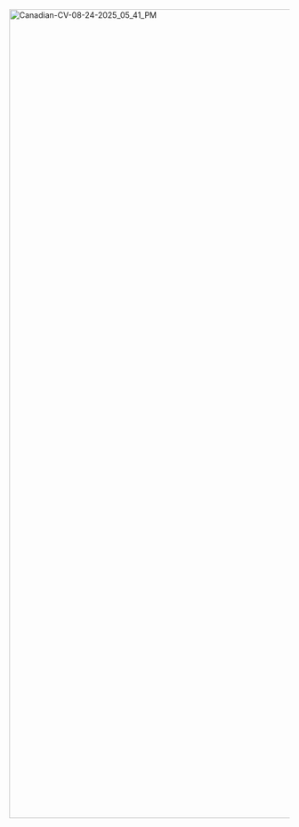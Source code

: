 <img width="1366" height="1451" alt="Canadian-CV-08-24-2025_05_41_PM" src="https://github.com/user-attachments/assets/ee47fa57-959d-47c7-ae81-755b0c8825c4" />
